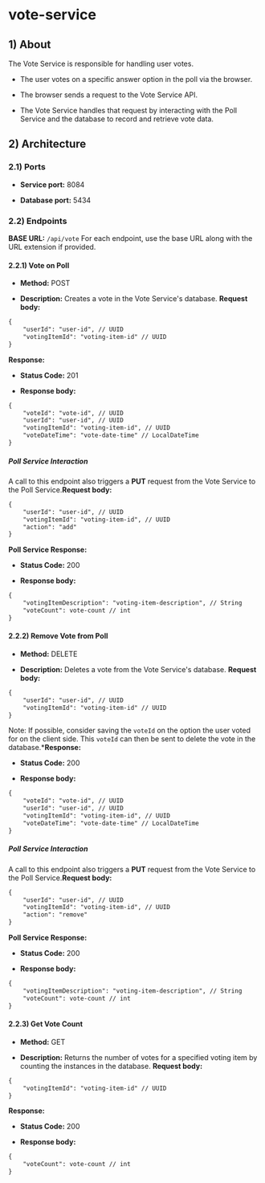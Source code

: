 # vote-service

## 1) About

The Vote Service is responsible for handling user votes.

- The user votes on a specific answer option in the poll via the browser.

- The browser sends a request to the Vote Service API.

- The Vote Service handles that request by interacting with the Poll Service and the database to record and retrieve vote data.

## 2) Architecture

### 2.1) Ports

- **Service port:**  8084

- **Database port:**  5434

### 2.2) Endpoints
**BASE URL:**  `/api/vote`
For each endpoint, use the base URL along with the URL extension if provided.

#### 2.2.1) Vote on Poll

- **Method:**  POST

- **Description:**  Creates a vote in the Vote Service's database.
  **Request body:**

```diff
{
    "userId": "user-id", // UUID
    "votingItemId": "voting-item-id" // UUID
}
```
**Response:**

- **Status Code:**  201

- **Response body:**

```diff
{
    "voteId": "vote-id", // UUID
    "userId": "user-id", // UUID
    "votingItemId": "voting-item-id", // UUID
    "voteDateTime": "vote-date-time" // LocalDateTime
}
```

##### Poll Service Interaction
A call to this endpoint also triggers a **PUT**  request from the Vote Service to the Poll Service.**Request body:**

```diff
{
    "userId": "user-id", // UUID
    "votingItemId": "voting-item-id", // UUID
    "action": "add"
}
```
**Poll Service Response:**
- **Status Code:**  200

- **Response body:**


```diff
{
    "votingItemDescription": "voting-item-description", // String
    "voteCount": vote-count // int
}
```

#### 2.2.2) Remove Vote from Poll

- **Method:**  DELETE

- **Description:**  Deletes a vote from the Vote Service's database.
  **Request body:**

```diff
{
    "userId": "user-id", // UUID
    "votingItemId": "voting-item-id" // UUID
}
```
Note: If possible, consider saving the `voteId` on the option the user voted for on the client side. This `voteId` can then be sent to delete the vote in the database.***Response:**
- **Status Code:**  200

- **Response body:**


```diff
{
    "voteId": "vote-id", // UUID
    "userId": "user-id", // UUID
    "votingItemId": "voting-item-id", // UUID
    "voteDateTime": "vote-date-time" // LocalDateTime
}
```

##### Poll Service Interaction
A call to this endpoint also triggers a **PUT**  request from the Vote Service to the Poll Service.**Request body:**

```diff
{
    "userId": "user-id", // UUID
    "votingItemId": "voting-item-id", // UUID
    "action": "remove"
}
```
**Poll Service Response:**
- **Status Code:**  200

- **Response body:**


```diff
{
    "votingItemDescription": "voting-item-description", // String
    "voteCount": vote-count // int
}
```

#### 2.2.3) Get Vote Count

- **Method:**  GET

- **Description:**  Returns the number of votes for a specified voting item by counting the instances in the database.
  **Request body:**

```diff
{
    "votingItemId": "voting-item-id" // UUID
}
```
**Response:**
- **Status Code:**  200

- **Response body:**


```diff
{
    "voteCount": vote-count // int
}
```